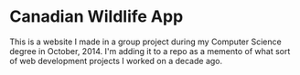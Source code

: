 # Canadian Wildlife App

This is a website I made in a group project during my Computer Science degree in October, 2014. I'm adding it to a repo as a memento of what sort of web development projects I worked on a decade ago.
